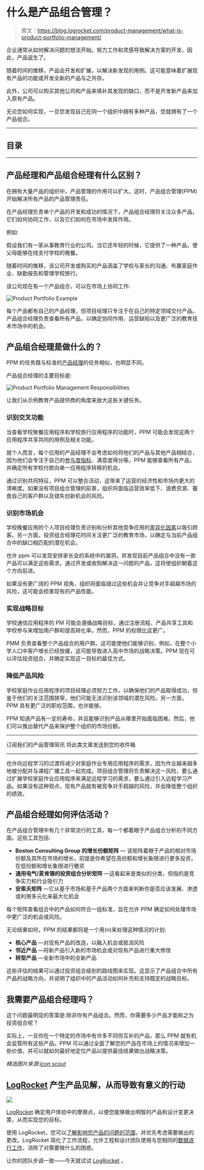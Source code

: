 # 什么是产品组合管理？

> 原文：<https://blog.logrocket.com/product-management/what-is-product-portfolio-management/>

企业通常从如何解决问题的想法开始。努力工作和灵感导致解决方案的开发，因此，产品诞生了。

随着时间的推移，产品会开发和扩展，以解决新发现的用例。这可能意味着扩展现有产品的功能或开发全新的产品与之共存。

此外，公司可以购买其他公司和产品来填补其发现的缺口，而不是开发新产品来加入原有产品。

无论您如何实现，一旦您发现自己在同一个组织中拥有多种产品，您就拥有了一个产品组合。

* * *

## 目录

* * *

## 产品经理和产品组合经理有什么区别？

在拥有大量产品的组织中，产品管理的作用可以扩大。这时，产品组合管理(PPM)开始解决所有产品的产品管理责任。

在产品经理负责单个产品的开发和成功的情况下，产品组合经理将关注众多产品，它们如何协同工作，以及它们如何在市场中发挥作用。

例如:

假设我们有一家从事教育行业的公司。当它还年轻的时候，它提供了一种产品，使父母能够在线支付学校的晚餐。

随着时间的推移，该公司开发或购买的产品涵盖了学校与家长的沟通、布置家庭作业、缺勤报告和管理学校旅行。

该公司现在有一个产品组合，可以在市场上协同工作:

![Product Portfolio Example](img/1236b59e0278c737841f6188dc721057.png)

每个产品都有自己的产品经理，但项目经理只专注于在自己的特定领域交付产品。产品组合经理负责查看所有产品，以确定协同作用、运营缺陷以及更广泛的教育技术市场中的机会。

## 产品组合经理是做什么的？

PPM 的任务既与标准的[产品经理](https://blog.logrocket.com/product-management/product-manager-vs-project-manager/)的任务相似，也明显不同。

产品组合经理的主要目标是:

![Product Portfolio Management Responsibilities](img/2fad35aa5c469867256994d52ba436ca.png)

让我们从示例教育产品提供商的角度来放大这些关键任务。

### 识别交叉功能

当查看学校聚餐应用程序和学校旅行应用程序的功能时，PPM 可能会发现这两个应用程序共享共同的用例及相关功能。

就个人而言，每个应用的产品经理不会考虑如何将他们的产品与其他产品相结合，因为他们会专注于自己的[参与度指标](https://blog.logrocket.com/product-management/what-product-management-metrics-matter-most-to-pms/)、满意度得分等。PPM 能够查看所有产品，并确定所有学校付款向单一应用程序转移的机会。

通过识别共同特征，PPM 可以整合活动，这带来了运营的经济性和市场内更大的清晰度。如果没有项目组合管理的前景，组织将面临运营效率低下、浪费资源、蚕食自己的客户群以及错失创新机会的风险。

### 识别市场机会

学校晚餐应用的个人项目经理负责识别和分析其他竞争应用的[差异化因素](https://blog.logrocket.com/product-management/what-is-product-positioning-examples-strategies-template/#product-positioning-vs-differentiation)以吸引顾客。另一方面，投资组合经理花时间关注更广泛的教育市场，以确定与当前产品组合中的缺口相匹配的潜在机会。

也许 ppm 可以发现安排家长会的系统中的漏洞，并发现目前产品组合中没有一款产品可以满足这些需求。通过开发或收购解决这一问题的产品，这将使组织朝着这个方向前进。

如果没有更广阔的 PPM 视角，组织将面临错过这些机会并让竞争对手超越市场的风险，这可能会损害现有的产品性能。

### 实现战略目标

学校通信应用程序的 PM 可能会遵循战略目标，通过注册流程、产品共享工具和学校参与来增加用户群和提高转化率。然而，PPM 的权限比这更广。

PMM 负责查看整个产品组合的用户群。这可能使他们能够识别，例如，在整个小学人口中客户增长已经放缓，这可能导致进入高中市场的战略决策。PPM 现在可以评估投资组合，并确定实现这一目标的最佳方式。

### 降低产品风险

学校家庭作业应用程序的项目经理必须努力工作，以确保他们的产品取得成功，但鉴于他们的关注范围狭窄，他们可能无法识别该领域的潜在风险。另一方面，PPM 具有更广泛的职权范围，也许能够。

PPM 知道产品有一定的寿命，并且能够识别产品从哪里开始面临困难。然后，他们可以推出替代产品来保护整个组织的市场份额。

* * *

订阅我们的产品管理简讯
将此类文章发送到您的收件箱

* * *

也许向远程学习的过渡将减少对家庭作业专用应用程序的需求，因为作业越来越多地被分配并与课程广播工具一起完成。项目组合管理将负责解决这一风险，要么通过扩展学校家庭作业应用程序来满足远程学习的需求，要么通过引入远程学习产品。如果没有这种观点，现有产品就有被竞争对手超越的风险，并会降低整个组织的绩效。

## 产品组合经理如何评估活动？

在产品组合管理中有几个非常流行的工具，每一个都着眼于产品组合分析的不同方面。这些工具包括:

*   **Boston Consulting Group 的增长份额矩阵** — 该矩阵着眼于产品的相对市场份额及其所在市场的增长，前提是你希望在高份额和增长象限进行更多投资，在低份额和增长象限进行撤资
*   **通用电气/麦肯锡的投资组合分析矩阵** —这看起来是类似的分类，但指的是竞争实力和行业吸引力
*   **安索夫矩阵** —它从基于市场和基于产品两个方面来判断你是否应该发展、渗透或利用多元化来最大化机会

每个矩阵查看组合中的产品如何符合一组标准，旨在允许 PPM 确定如何处理市场中更广泛的机会或风险。

无论结果如何，PPM 的结果都将是一个用(n)来处理这种情况的计划:

*   **核心产品** —对现有产品的改造，以融入机会或抵消风险
*   **邻近产品** —将新产品引入新的市场机会或对现有产品进行重大修改
*   **转型产品** —全新市场中的全新产品

这些评估的结果可以通过投资组合级别的路线图来实现。这显示了产品组合中所有产品的战略方向，并说明了组织中的产品活动如何补充和支持既定的战略目标。

## 我需要产品组合经理吗？

这个问题最明显的答案是:除非你有产品组合。然而，你需要多少产品才能称之为投资组合呢？

实际上，一旦你在一个特定的市场中有许多不同但互补的产品，那么 PPM 就有机会监管所有这些产品。PPM 可以通过全面了解您的产品在市场上的情况来增加一些价值，并可以就如何最好地定位产品以提供最佳结果做出战略决策。

*精选图片来源:[icon scout](https://iconscout.com/icon/portfolio-3524085)*

## [LogRocket](https://lp.logrocket.com/blg/pm-signup) 产生产品见解，从而导致有意义的行动

[![](img/1af2ef21ae5da387d71d92a7a09c08e8.png)](https://lp.logrocket.com/blg/pm-signup)

[LogRocket](https://lp.logrocket.com/blg/pm-signup) 确定用户体验中的摩擦点，以便您能够做出明智的产品和设计变更决策，从而实现您的目标。

使用 LogRocket，您可以[了解影响您产品的问题的范围](https://logrocket.com/for/analytics-for-web-applications)，并优先考虑需要做出的更改。LogRocket 简化了工作流程，允许工程和设计团队使用与您相同的[数据进行工作](https://logrocket.com/for/web-analytics-solutions)，消除了对需要做什么的困惑。

让你的团队步调一致——今天就试试 [LogRocket](https://lp.logrocket.com/blg/pm-signup) 。